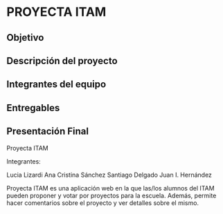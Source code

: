 # PROYECTA ITAM

## Objetivo

## Descripción del proyecto

## Integrantes del equipo

## Entregables

## Presentación Final 


Proyecta ITAM

Integrantes: 

Lucia Lizardi
Ana Cristina Sánchez
Santiago Delgado
Juan I. Hernández


Proyecta ITAM es una aplicación web en la que las/los alumnos del ITAM pueden proponer y votar por proyectos para la escuela. Además, permite hacer comentarios sobre el proyecto y ver detalles sobre el mismo.
